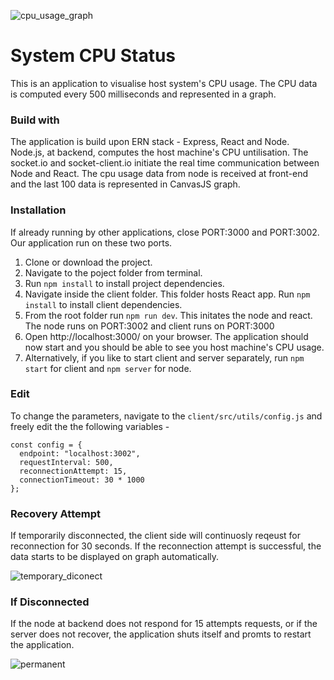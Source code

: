 ![cpu_usage_graph](https://user-images.githubusercontent.com/46348451/71667645-a79da380-2d6e-11ea-9f14-fb6adab16b97.PNG)

# System CPU Status

This is an application to visualise host system's CPU usage. The CPU data is computed every 500 milliseconds and represented in a graph.

### Build with

The application is build upon ERN stack - Express, React and Node. Node.js, at backend, computes the host machine's CPU untilisation. The socket.io and socket-client.io initiate the real time communication between Node and React. The cpu usage data from node is received at front-end and the last 100 data is represented in CanvasJS graph.

### Installation

If already running by other applications, close PORT:3000 and PORT:3002. Our application run on these two ports.

1. Clone or download the project.
2. Navigate to the poject folder from terminal.
3. Run `npm install` to install project dependencies.
4. Navigate inside the client folder. This folder hosts React app. Run `npm install` to install client dependencies.
5. From the root folder run `npm run dev`. This initates the node and react. The node runs on PORT:3002 and client runs on PORT:3000
6. Open http://localhost:3000/ on your browser. The application should now start and you should be able to see you host machine's CPU usage.
7. Alternatively, if you like to start client and server separately, run `npm start` for client and `npm server` for node.

### Edit

To change the parameters, navigate to the `client/src/utils/config.js` and freely edit the the following variables -
```
const config = {
  endpoint: "localhost:3002",
  requestInterval: 500,
  reconnectionAttempt: 15,
  connectionTimeout: 30 * 1000
};

```

### Recovery Attempt

If temporarily disconnected, the client side will continuosly reqeust for reconnection for 30 seconds. If the reconnection attempt is successful, the data starts to be displayed on graph automatically.

![temporary_diconect](https://user-images.githubusercontent.com/46348451/71667974-e1bb7500-2d6f-11ea-9432-145bc95fb97f.PNG)

### If Disconnected

If the node at backend does not respond for 15 attempts requests, or if the server does not recover, the application shuts itself and promts to restart the application.

![permanent](https://user-images.githubusercontent.com/46348451/71668119-568eaf00-2d70-11ea-9adc-3b4ae2508f3d.PNG)

